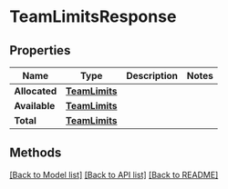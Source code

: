 # TeamLimitsResponse

## Properties

Name | Type | Description | Notes
------------ | ------------- | ------------- | -------------
**Allocated** | [**TeamLimits**](TeamLimits.md) |  | 
**Available** | [**TeamLimits**](TeamLimits.md) |  | 
**Total** | [**TeamLimits**](TeamLimits.md) |  | 

## Methods


[[Back to Model list]](../README.md#documentation-for-models) [[Back to API list]](../README.md#documentation-for-api-endpoints) [[Back to README]](../README.md)


